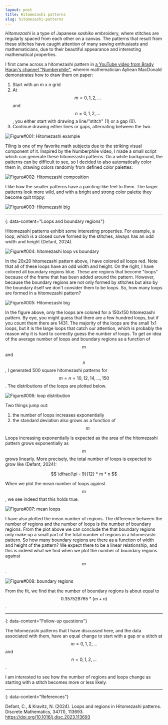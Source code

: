 ```yaml
---
layout: post
title: Hitomezashi patterns
slug: hitomezashi-patterns
---
```


*Hitomezashi* is a type of Japanese *sashiko* embroidery, where stitches are regularly spaced from each other on a canvas.
The patterns that result from these stitches have caught attention of many sewing enthusiasts and mathematicians, due to their beautiful appearance and interesting mathematical properties.

I first came across a hitomezashi pattern in [a YouTube video from Brady Haran's channel "Numberphile"](https://www.youtube.com/watch?v=JbfhzlMk2eY), wherein mathematician Ayliean MacDonald demonstrates how to draw them on paper:

1. Start with an m x n grid
2. At $$m=0,1,2,...$$ and $$n=0,1,2,...$$, you either start with drawing a line/"stitch" (1) or a gap (0).
3. Continue drawing either lines or gaps, alternating between the two.

![Figure#001: Hitomezashi example](../assets/images/figures/hitomezashi_example.png)

Tiling is one of my favorite math subjects due to the striking visual component of it.
Inspired by the Numberphile video, I made a small script which can generate these hitomezashi patterns.
On a white background, the patterns can be difficult to see, so I decided to also automatically color them in, drawing colors randomly from defined color palettes:

![Figure#002: Hitomezashi composition](../assets/images/figures/hitomezashi_composition.png)

I like how the smaller patterns have a painting-like feel to them.
The larger patterns look more wild, and with a bright and strong color palette they become quit trippy:

![Figure#003: Hitomezashi big](../assets/images/figures/hitomezashi_big.png)

---
{: data-content="Loops and boundary regions"}

Hitomezashi patterns exhibit some interesting properties.
For example, a loop, which is a closed curve formed by the stitches, always has an odd width and height (Defant, 2024).

![Figure#004: hitomezashi loop vs boundary](../assets/images/figures/hitomezashi_loop_vs_boundary.png)

In the 20x20 hitomezashi pattern above, I have colored all loops red.
Note that all of these loops have an odd width and height.
On the right, I have colored all boundary regions blue.
These are regions that become "loops" because of the frame that has been added around the pattern.
However, because the boundary regions are not only formed by stitches but also by the boundary itself we don't consider them to be loops.
So, how many loops are formed in a hitomezashi pattern?

![Figure#005: Hitomezashi big](../assets/images/figures/hitomezashi_big_loops.png)

In the figure above, only the loops are colored for a 150x150 hitomezashi pattern. 
By eye, you might guess that there are a few hundred loops, but if you count them there are 1431.
The majority of the loops are the small 1x1 loops, but it is the large loops that catch our attention, which is probably the reason why it is hard to correctly guess the number of loops.
To get an idea of the average number of loops and boundary regions as a function of $$m$$ and $$n$$, I generated 500 square hitomezashi patterns for $$m = n = 10, 12, 14, ..., 150$$.
The distributions of the loops are plotted below.

![Figure#006: loop distribution](../assets/images/figures/loop_distribution.png)

Two things jump out:
1. the number of loops increases exponentially
2. the standard deviation also grows as a function of $$m$$

Loops increasing exponentially is expected as the area of the hitomezashi pattern grows exponentially as $$m$$ grows linearly.
More precisely, the total number of loops is expected to grow like (Defant, 2024):

$$ \dfrac{\pi - 9}{12} * m * n $$

When we plot the mean number of loops against $$m$$, we see indeed that this holds true.

![Figure#007: mean loops](../assets/images/figures/mean_loops_regions.png)

I have also plotted the mean number of regions.
The difference between the number of regions and the number of loops is the number of boundary regions.
From the plot above we can conclude the that boundary regions only make up a small part of the total number of regions in a hitomezashi pattern.
So how many boundary regions are there as a function of width and height of the pattern?
We expect there to be a linear relationship, and this is indeed what we find when we plot the number of boundary regions against $$m$$.

![Figure#008: boundary regions](../assets/images/figures/boundary_regions.png)

From the fit, we find that the number of boundary regions is about equal to $$0.357528765 * (m + n)$$.

---
{: data-content="Follow-up questions"}

The hitomezashi patterns that I have discussed here, and the data associated with them, have an equal change to start with a gap or a stitch at $$m=0,1,2,...$$ and $$n=0,1,2,...$$.

I am interested to see how the number of regions and loops change as starting with a stitch becomes more or less likely.

---
{: data-content="References"}

Defant, C., & Kravitz, N. (2024). Loops and regions in Hitomezashi patterns. Discrete Mathematics, 347(1), 113693. https://doi.org/10.1016/j.disc.2023.113693